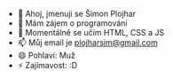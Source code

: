 - 👋 Ahoj, jmenuji se Šimon Plojhar
- 👀 Mám zájem o programování
- 🌱 Momentálně se učím HTML, CSS a JS
- 📫 Můj email je plojharsim@gmail.com
- 😄 Pohlaví: Muž
- ⚡ Zajímavost: :D
